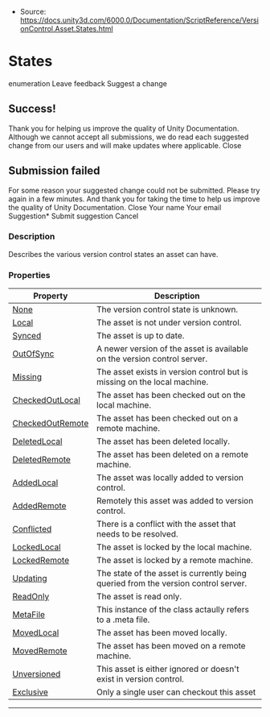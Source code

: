 * Source: https://docs.unity3d.com/6000.0/Documentation/ScriptReference/VersionControl.Asset.States.html

# States
enumeration
Leave feedback
Suggest a change
## Success!
Thank you for helping us improve the quality of Unity Documentation. Although we cannot accept all submissions, we do read each suggested change from our users and will make updates where applicable.
Close
## Submission failed
For some reason your suggested change could not be submitted. Please <a>try again</a> in a few minutes. And thank you for taking the time to help us improve the quality of Unity Documentation.
Close
Your name Your email Suggestion* Submit suggestion
Cancel
### Description
Describes the various version control states an asset can have.
### Properties
Property | Description  
---|---  
[None](https://docs.unity3d.com/6000.0/Documentation/ScriptReference/VersionControl.Asset.States.None.html) | The version control state is unknown.  
[Local](https://docs.unity3d.com/6000.0/Documentation/ScriptReference/VersionControl.Asset.States.Local.html) | The asset is not under version control.  
[Synced](https://docs.unity3d.com/6000.0/Documentation/ScriptReference/VersionControl.Asset.States.Synced.html) | The asset is up to date.  
[OutOfSync](https://docs.unity3d.com/6000.0/Documentation/ScriptReference/VersionControl.Asset.States.OutOfSync.html) | A newer version of the asset is available on the version control server.  
[Missing](https://docs.unity3d.com/6000.0/Documentation/ScriptReference/VersionControl.Asset.States.Missing.html) | The asset exists in version control but is missing on the local machine.  
[CheckedOutLocal](https://docs.unity3d.com/6000.0/Documentation/ScriptReference/VersionControl.Asset.States.CheckedOutLocal.html) | The asset has been checked out on the local machine.  
[CheckedOutRemote](https://docs.unity3d.com/6000.0/Documentation/ScriptReference/VersionControl.Asset.States.CheckedOutRemote.html) | The asset has been checked out on a remote machine.  
[DeletedLocal](https://docs.unity3d.com/6000.0/Documentation/ScriptReference/VersionControl.Asset.States.DeletedLocal.html) | The asset has been deleted locally.  
[DeletedRemote](https://docs.unity3d.com/6000.0/Documentation/ScriptReference/VersionControl.Asset.States.DeletedRemote.html) | The asset has been deleted on a remote machine.  
[AddedLocal](https://docs.unity3d.com/6000.0/Documentation/ScriptReference/VersionControl.Asset.States.AddedLocal.html) | The asset was locally added to version control.  
[AddedRemote](https://docs.unity3d.com/6000.0/Documentation/ScriptReference/VersionControl.Asset.States.AddedRemote.html) | Remotely this asset was added to version control.  
[Conflicted](https://docs.unity3d.com/6000.0/Documentation/ScriptReference/VersionControl.Asset.States.Conflicted.html) | There is a conflict with the asset that needs to be resolved.  
[LockedLocal](https://docs.unity3d.com/6000.0/Documentation/ScriptReference/VersionControl.Asset.States.LockedLocal.html) | The asset is locked by the local machine.  
[LockedRemote](https://docs.unity3d.com/6000.0/Documentation/ScriptReference/VersionControl.Asset.States.LockedRemote.html) | The asset is locked by a remote machine.  
[Updating](https://docs.unity3d.com/6000.0/Documentation/ScriptReference/VersionControl.Asset.States.Updating.html) | The state of the asset is currently being queried from the version control server.  
[ReadOnly](https://docs.unity3d.com/6000.0/Documentation/ScriptReference/VersionControl.Asset.States.ReadOnly.html) | The asset is read only.  
[MetaFile](https://docs.unity3d.com/6000.0/Documentation/ScriptReference/VersionControl.Asset.States.MetaFile.html) | This instance of the class actaully refers to a .meta file.  
[MovedLocal](https://docs.unity3d.com/6000.0/Documentation/ScriptReference/VersionControl.Asset.States.MovedLocal.html) | The asset has been moved locally.  
[MovedRemote](https://docs.unity3d.com/6000.0/Documentation/ScriptReference/VersionControl.Asset.States.MovedRemote.html) | The asset has been moved on a remote machine.  
[Unversioned](https://docs.unity3d.com/6000.0/Documentation/ScriptReference/VersionControl.Asset.States.Unversioned.html) | This asset is either ignored or doesn't exist in version control.  
[Exclusive](https://docs.unity3d.com/6000.0/Documentation/ScriptReference/VersionControl.Asset.States.Exclusive.html) | Only a single user can checkout this asset  
* * *

